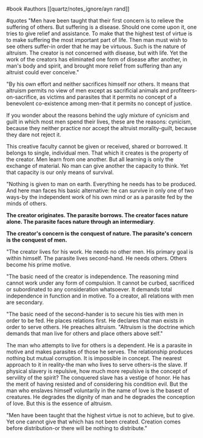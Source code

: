 #book 
#authors [[quartz/notes_ignore/ayn rand]]

#quotes 
"Men have been taught that their first concern is to relieve the suffering of others. But suffering is a disease. Should one come upon it, one tries to give relief and assistance. To make that the highest test of virtue is to make suffering the most important part of life. Then man must wish to see others suffer-in order that he may be virtuous. Such is the nature of altruism. The creator is not concerned with disease, but with life. Yet the work of the creators has eliminated one form of disease after another, in man's body and spirit, and brought more relief from suffering than any altruist could ever conceive."

"By his own effort and neither sacrifices himself nor others. It means that altruism permits no view of men except as sacrificial animals and profiteers-on-sacrifice, as victims and parasites that it permits no concept of a benevolent co-existence among men-that it permits no concept of justice.

If you wonder about the reasons behind the ugly mixture of cynicism and guilt in which most men spend their lives, these are the reasons: cynicism, because they neither practice nor accept the altruist morality-guilt, because they dare not reject it. 

This creative faculty cannot be given or received, shared or borrowed. It belongs to single, individual men. That which it creates is the property of the creator. Men learn from one another. But all learning is only the exchange of material. No man can give another the capacity to think. Yet that capacity is our only means of survival.

"Nothing is given to man on earth. Everything he needs has to be produced. And here man faces his basic alternative: he can survive in only one of two ways-by the independent work of his own mind or as a parasite fed by the minds of others. 

**The creator originates. The parasite borrows. The creator faces nature alone. The parasite faces nature through an intermediary**.

**The creator's concern is the conquest of nature. The parasite's concern is the conquest of men.**

"The creator lives for his work. He needs no other men. His primary goal is within himself. The parasite lives second-hand. He needs others. Others become his prime motive.

"The basic need of the creator is independence. The reasoning mind cannot work under any form of compulsion. It cannot be curbed, sacrificed or subordinated to any consideration whatsoever. It demands total independence in function and in motive. To a creator, all relations with men are secondary.

"The basic need of the second-hander is to secure his ties with men in order to be fed. He places relations first. He declares that man exists in order to serve others. He preaches altruism. "Altruism is the doctrine which demands that man live for others and place others above self."

The man who attempts to live  for others is a dependent. He is a parasite in motive and makes parasites of those he serves. The relationship produces nothing but mutual corruption. It is impossible in concept. The nearest approach to it in reality-the man who lives to serve others-is the slave. If physical slavery is repulsive, how much more repulsive is the concept of servility of the spirit? The conquered slave has a vestige of honor. He has the merit of having resisted and of considering his condition evil. But the man who enslaves himself voluntarily in the name of love is the basest of creatures. He degrades the dignity of man and he degrades the conception of love. But this is the essence of altruism.

"Men have been taught that the highest virtue is not to achieve, but to give. Yet one cannot give that which has not been created. Creation comes before distribution-or there will be nothing to distribute."

